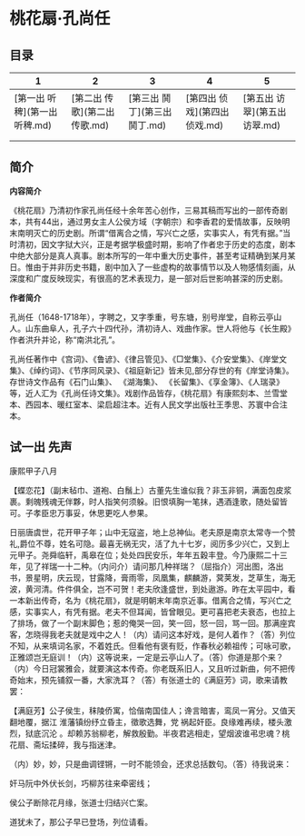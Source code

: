 # 桃花扇·孔尚任

## 目录

| 1                   | 2                   | 3                   | 4                   | 5                   |
| ------------------- | ------------------- | ------------------- | ------------------- | ------------------- |
| [第一出 听稗](第一出 听稗.md) | [第二出 传歌](第二出 传歌.md) | [第三出 鬨丁](第三出 鬨丁.md) | [第四出 侦戏](第四出 侦戏.md) | [第五出 访翠](第五出 访翠.md) |
|                     |                     |                     |                     |                     |
|                     |                     |                     |                     |                     |

## 简介

**内容简介**

《桃花扇》乃清初作家孔尚任经十余年苦心创作，三易其稿而写出的一部传奇剧本，共有44出，通过男女主人公侯方域（字朝宗）和李香君的爱情故事，反映明末南明灭亡的历史剧。所谓“借离合之情，写兴亡之感，实事实人，有凭有据。”当时清初，因文字狱大兴，正是考据学极盛时期，影响了作者忠于历史的态度，剧本中绝大部分是真人真事。剧本所写的一年中重大历史事件，甚至考证精确到某月某日。惟由于并非历史书籍，剧中加入了一些虚构的故事情节以及人物感情刻画，从深度和广度反映现实，有很高的艺术表现力，是一部对后世影响甚深的历史剧。

**作者简介**

孔尚任（1648-1718年），字聘之，又字季重，号东塘，别号岸堂，自称云亭山人。山东曲阜人，孔子六十四代孙，清初诗人、戏曲作家。世人将他与《长生殿》作者洪升并论，称“南洪北孔”。

孔尚任著作中《宫词》、《鲁谚》、《律吕管见》、《□堂集》、《介安堂集》、《岸堂文集》、《绰约词》、《节序同风录》、《祖庭新记》皆未见,部分存世的有《岸堂诗集》。存世诗文作品有《石门山集》、 《湖海集》、 《长留集》、《享金簿》、《人瑞录》等，近人汇为《孔尚任诗文集》。戏剧作品皆存，《桃花扇》有康熙刻本、兰雪堂本、西园本、暖红室本、梁启超注本。近有人民文学出版社王季思、苏寰中合注本。

## 试一出 先声

康熙甲子八月

【蝶恋花】（副末毡巾、道袍、白鬚上）古董先生谁似我？非玉非铜，满面包皮浆裹。剩魄残魂无伴夥，时人指笑何须躲。旧恨填胸一笔抹，遇酒逢歌，随处留皆可。子孝臣忠万事妥，休思更吃人参果。

日丽唐虞世，花开甲子年；山中无寇盗，地上总神仙。老夫原是南京太常寺一个赞礼,爵位不尊，姓名可隐。最喜无祸无灾，活了九十七岁，阅历多少兴亡，又到上元甲子。尧舜临轩，禹皋在位；处处四民安乐，年年五穀丰登。今乃康熙二十三年，见了祥瑞一十二种。（内问介）请问那几种祥瑞？（屈指介）河出图，洛出书，景星明，庆云现，甘露降，膏雨零，凤凰集，麒麟游，蓂荚发，芝草生，海无波，黄河清。件件俱全，岂不可贺！老夫欣逢盛世，到处遨游。昨在太平园中，看一本新出传奇，名为《桃花扇》，就是明朝末年南京近事。借离合之情，写兴亡之感，实事实人，有凭有据。老夫不但耳闻，皆曾眼见。更可喜把老夫衰态，也拉上了排场，做了一个副末脚色；惹的俺哭一回，笑一回，怒一回，骂一回。那满座宾客，怎晓得我老夫就是戏中之人！（内）请问这本好戏，是何人着作？（答）列位不知，从来填词名家，不着姓氏。但看他有褒有贬，作春秋必赖祖传；可咏可歌，正雅颂岂无庭训！（内）这等说来，一定是云亭山人了。（答）你道是那个来？（内）今日冠裳雅会，就要演这本传奇。你老既系旧人，又且听过新曲，何不把传奇始末，预先铺叙一番，大家洗耳？（答）有张道士的《满庭芳》词，歌来请教罢：

【满庭芳】公子侯生，秣陵侨寓，恰偕南国佳人；谗言暗害，鸾凤一宵分。又值天翻地覆，据江 淮藩镇纷纾立昏主，徵歌选舞，党 祸起奸臣。良缘难再续，楼头激烈，狱底沉沦 。却赖苏翁柳老，解救殷勤。半夜君逃相走，望烟波谁弔忠魂？桃花扇、斋坛揉碎，我与指迷津。

（内）妙，妙，只是曲调铿锵，一时不能领会，还求总括数句。（答）待我说来：

奸马阮中外伏长剑，巧柳苏往来牵密线；

侯公子断除花月缘，张道士归结兴亡案。

道犹未了，那公子早已登场，列位请看。

